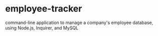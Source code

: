 # employee-tracker
command-line application to manage a company's employee database, using Node.js, Inquirer, and MySQL
